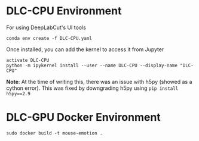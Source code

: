 # DLC-CPU Environment
For using DeepLabCut's UI tools

```
conda env create -f DLC-CPU.yaml
```

Once installed, you can add the kernel to access it from Jupyter

```
activate DLC-CPU
python -m ipykernel install --user --name DLC-CPU --display-name "DLC-CPU"
```
**Note**: At the time of writing this, there was an issue with h5py (showed as a cython error). This was fixed by downgrading h5py using `pip install h5py==2.9` 

# DLC-GPU Docker Environment

```
sudo docker build -t mouse-emotion .
```